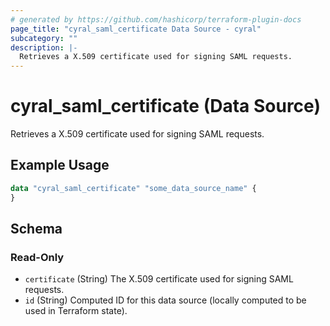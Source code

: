 ```yaml
---
# generated by https://github.com/hashicorp/terraform-plugin-docs
page_title: "cyral_saml_certificate Data Source - cyral"
subcategory: ""
description: |-
  Retrieves a X.509 certificate used for signing SAML requests.
---
```


# cyral_saml_certificate (Data Source)

Retrieves a X.509 certificate used for signing SAML requests.

## Example Usage

```terraform
data "cyral_saml_certificate" "some_data_source_name" {
}
```

<!-- schema generated by tfplugindocs -->

## Schema

### Read-Only

- `certificate` (String) The X.509 certificate used for signing SAML requests.
- `id` (String) Computed ID for this data source (locally computed to be used in Terraform state).
